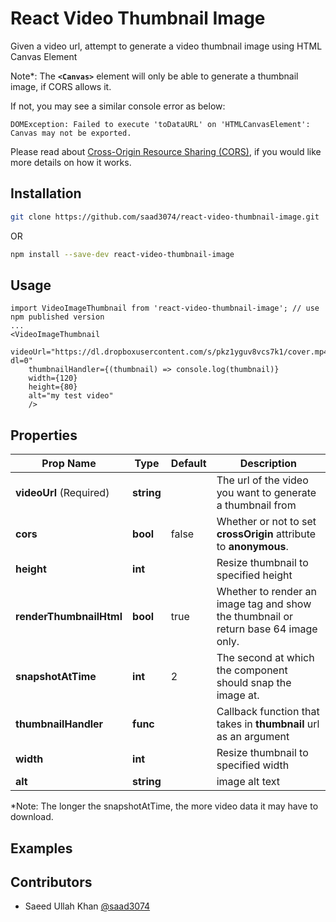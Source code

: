 # React Video Thumbnail Image
Given a video url, attempt to generate a video thumbnail image using HTML Canvas Element

Note*: The **`<Canvas>`** element will only be able to generate a thumbnail image, if CORS allows it.

If not, you may see a similar console error as below:
```
DOMException: Failed to execute 'toDataURL' on 'HTMLCanvasElement': Canvas may not be exported.
```

Please read about [Cross-Origin Resource Sharing (CORS)](https://developer.mozilla.org/en-US/docs/Web/HTTP/CORS), if you would like more details on how it works.


## Installation

```bash
git clone https://github.com/saad3074/react-video-thumbnail-image.git
```
OR
```bash
npm install --save-dev react-video-thumbnail-image
```

## Usage

```es6
import VideoImageThumbnail from 'react-video-thumbnail-image'; // use npm published version
...
<VideoImageThumbnail
    videoUrl="https://dl.dropboxusercontent.com/s/pkz1yguv8vcs7k1/cover.mp4?dl=0"
    thumbnailHandler={(thumbnail) => console.log(thumbnail)}
    width={120}
    height={80}
    alt="my test video"
    />
```


## Properties

| Prop Name | Type | Default | Description |
| --- | --- | --- | --- |
| **videoUrl** (Required) | **string** | | The url of the video you want to generate a thumbnail from |
| **cors** | **bool** | false |Whether or not to set **crossOrigin** attribute to **anonymous**. |
| **height** | **int** | | Resize thumbnail to specified height |
| **renderThumbnailHtml** | **bool** | true | Whether to render an image tag and show the thumbnail or return base 64 image only. |
| **snapshotAtTime** | **int** | 2 | The second at which the component should snap the image at. |
| **thumbnailHandler** | **func** | | Callback function that takes in **thumbnail** url as an argument |
| **width** | **int** | | Resize thumbnail to specified width |
| **alt** | **string** | | image alt text |

*Note: The longer the snapshotAtTime, the more video data it may have to download.

## Examples


## Contributors

- Saeed Ullah Khan [@saad3074](https://github.com/saad3074)

